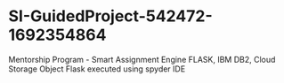 # SI-GuidedProject-542472-1692354864
Mentorship Program - Smart Assignment Engine
FLASK,
IBM DB2,
Cloud Storage Object
Flask executed using spyder IDE

